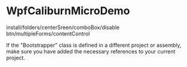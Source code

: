 # WpfCaliburnMicroDemo
install/folders/centerSreen/comboBox/disable btn/multipleForms/contentControl

If the "Bootstrapper" class is defined in a different project or assembly, make sure you have added the necessary references to your current project.
